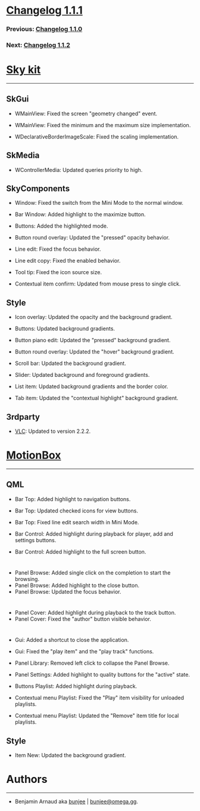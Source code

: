 # [Changelog 1.1.1](http://omega.gg/MotionBox/changes/1.1.1.html)

### Previous: [Changelog 1.1.0](1.1.0.html)

### Next: [Changelog 1.1.2](1.1.2.html)

# [Sky kit](http://omega.gg/Sky)
---

## SkGui

- WMainView: Fixed the screen "geometry changed" event.
- WMainView: Fixed the minimum and the maximum size implementation.

- WDeclarativeBorderImageScale: Fixed the scaling implementation.


## SkMedia

- WControllerMedia: Updated queries priority to high.


## SkyComponents

- Window: Fixed the switch from the Mini Mode to the normal window.

- Bar Window: Added highlight to the maximize button.

- Buttons: Added the highlighted mode.

- Button round overlay: Updated the "pressed" opacity behavior.

- Line edit: Fixed the focus behavior.

- Line edit copy: Fixed the enabled behavior.

- Tool tip: Fixed the icon source size.

- Contextual item confirm: Updated from mouse press to single click.


## Style

- Icon overlay: Updated the opacity and the background gradient.

- Buttons: Updated background gradients.

- Button piano edit: Updated the "pressed" background gradient.

- Button round overlay: Updated the "hover" background gradient.

- Scroll bar: Updated the background gradient.

- Slider: Updated background and foreground gradients.

- List item: Updated background gradients and the border color.

- Tab item: Updated the "contextual highlight" background gradient.


## 3rdparty

- [VLC](http://github.com/videolan/vlc): Updated to version 2.2.2.


# [MotionBox](http://omega.gg/MotionBox)
---

## QML

- Bar Top: Added highlight to navigation buttons.
- Bar Top: Updated checked icons for view buttons.
- Bar Top: Fixed line edit search width in Mini Mode.

- Bar Control: Added highlight during playback for player, add and settings buttons.
- Bar Control: Added highlight to the full screen button.

#

- Panel Browse: Added single click on the completion to start the browsing.
- Panel Browse: Added highlight to the close button.
- Panel Browse: Updated the focus behavior.

#

- Panel Cover: Added highlight during playback to the track button.
- Panel Cover: Fixed the "author" button visible behavior.

#

- Gui: Added a shortcut to close the application.
- Gui: Fixed the "play item" and the "play track" functions.

- Panel Library: Removed left click to collapse the Panel Browse.

- Panel Settings: Added highlight to quality buttons for the "active" state.

- Buttons Playlist: Added highlight during playback.

- Contextual menu Playlist: Fixed the "Play" item visibility for unloaded playlists.
- Contextual menu Playlist: Updated the "Remove" item title for local playlists.


## Style

- Item New: Updated the background gradient.


# Authors
---

- Benjamin Arnaud aka [bunjee](http://bunjee.me) | <bunjee@omega.gg>.
